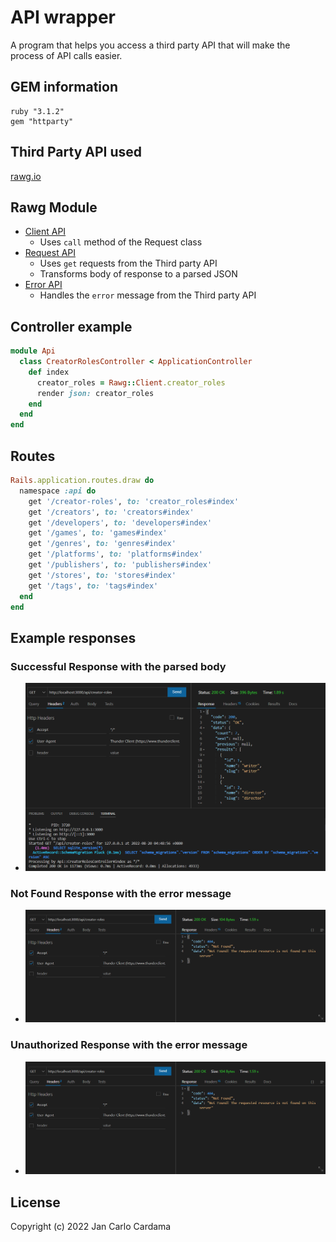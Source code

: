 # API wrapper

A program that helps you access a third party API that will make the process of API calls easier.

## GEM information

```
ruby "3.1.2"
gem "httparty"
```

## Third Party API used

[rawg.io](https://rawg.io/apidocs)

## Rawg Module
* [Client API](https://github.com/jcmcardama/api_wrapper/blob/main/app/api/rawg/client.rb)
    * Uses `call` method of the Request class
* [Request API](https://github.com/jcmcardama/api_wrapper/blob/main/app/api/rawg/request.rb)
    * Uses `get` requests from the Third party API
    * Transforms body of response to a parsed JSON
* [Error API](https://github.com/jcmcardama/api_wrapper/blob/main/app/api/rawg/request.rb)
    * Handles the `error` message from the Third party API

## Controller example

```ruby
module Api
  class CreatorRolesController < ApplicationController
    def index
      creator_roles = Rawg::Client.creator_roles
      render json: creator_roles
    end
  end
end
```

## Routes

```ruby
Rails.application.routes.draw do
  namespace :api do
    get '/creator-roles', to: 'creator_roles#index'
    get '/creators', to: 'creators#index'
    get '/developers', to: 'developers#index'
    get '/games', to: 'games#index'
    get '/genres', to: 'genres#index'
    get '/platforms', to: 'platforms#index'
    get '/publishers', to: 'publishers#index'
    get '/stores', to: 'stores#index'
    get '/tags', to: 'tags#index'
  end
end
```

## Example responses
### Successful Response with the parsed body
* ![Successful Response](./assets/successful_response.PNG)
### Not Found Response with the error message
* ![Not Found Response](./assets/not_found_response.PNG)
### Unauthorized Response with the error message
* ![Unauthorized Response](./assets/not_found_response.PNG)

## License

Copyright (c) 2022 Jan Carlo Cardama
